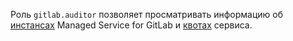 Роль `gitlab.auditor` позволяет просматривать информацию об [инстансах](../../managed-gitlab/concepts/index.md#instance) Managed Service for GitLab и [квотах](../../managed-gitlab/concepts/limits.md#quotas) сервиса.
